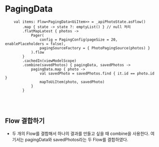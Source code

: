 # PagingData

```
    val items: Flow<PagingData<UiItem>> = _apiPhotoState.asFlow()
        .map { state -> state ?: emptyList() } // null 처리
        .flatMapLatest { photos ->
            Pager(
                config = PagingConfig(pageSize = 20, enablePlaceholders = false),
                pagingSourceFactory = { PhotoPagingSource(photos) }
            ).flow
        }
        .cachedIn(viewModelScope)
        .combine(savedPhotos) { pagingData, savedPhotos ->
            pagingData.map { photo ->
                val savedPhoto = savedPhotos.find { it.id == photo.id }
                mapToUiItem(photo, savedPhoto)
            }
        }
```

<br><br>

## Flow 결합하기

* 두 개의 Flow를 결합해서 하나의 결과를 만들고 싶을 때 combine을 사용한다. 여기서는 pagingData와 savedPhotos라는 두 Flow를 결합하였다.
